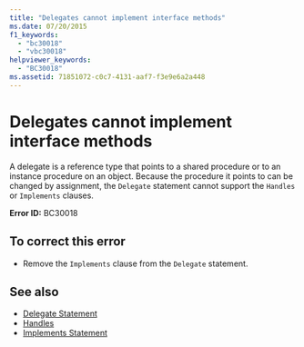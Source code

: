 ```yaml
---
title: "Delegates cannot implement interface methods"
ms.date: 07/20/2015
f1_keywords: 
  - "bc30018"
  - "vbc30018"
helpviewer_keywords: 
  - "BC30018"
ms.assetid: 71851072-c0c7-4131-aaf7-f3e9e6a2a448
---
```

# Delegates cannot implement interface methods
A delegate is a reference type that points to a shared procedure or to an instance procedure on an object. Because the procedure it points to can be changed by assignment, the `Delegate` statement cannot support the `Handles` or `Implements` clauses.  
  
 **Error ID:** BC30018  
  
## To correct this error  
  
- Remove the `Implements` clause from the `Delegate` statement.  
  
## See also

- [Delegate Statement](../language-reference/statements/delegate-statement.md)
- [Handles](../language-reference/statements/handles-clause.md)
- [Implements Statement](../language-reference/statements/implements-statement.md)
